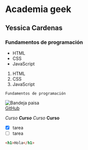 # Academia geek
## Yessica Cardenas
### Fundamentos de programación

- HTML
- CSS
- JavaScript

1.  HTML
2. CSS
3. JavaScript

~~~
Fundamentos de programación
~~~

![Bandeja paisa](https://www.mycolombianrecipes.com/wp-content/uploads/2009/08/Bandeja-Paisa.jpg)<br>
[GitHub](https://github.com/1Jessie9)

*Curso*
***Curso***
_Curso_
__Curso__

- [x] tarea
- [ ] tarea

```html
<h1>Hola</h1>
```
